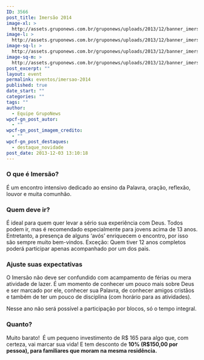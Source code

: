 ```yaml
---
ID: 3566
post_title: Imersão 2014
image-xl: >
  http://assets.gruponews.com.br/gruponews/uploads/2013/12/banner_imersao2014.jpg
image-l: >
  http://assets.gruponews.com.br/gruponews/uploads/2013/12/banner_imersao2014.jpg
image-sq-l: >
  http://assets.gruponews.com.br/gruponews/uploads/2013/12/banner_imersao2014.jpg
image-sq-m: >
  http://assets.gruponews.com.br/gruponews/uploads/2013/12/banner_imersao2014-720x353.jpg
post_excerpt: ""
layout: event
permalink: eventos/imersao-2014
published: true
date_start: ""
categories: ""
tags: ""
author:
  - Equipe GrupoNews
wpcf-gn_post_autor:
  - ""
wpcf-gn_post_imagem_credito:
  - ""
wpcf-gn_post_destaques:
  - destaque_novidade
post_date: 2013-12-03 13:10:18
---
```

<h3>O que é Imersão?</h3>
É um encontro intensivo dedicado ao ensino da Palavra, oração, reflexão, louvor e muita comunhão.
<h3>Quem deve ir?</h3>
É ideal para quem quer levar a sério sua experiência com Deus. Todos podem ir, mas é recomendado especialmente para jovens acima de 13 anos. Entretanto, a presença de alguns ‘avós’ enriquecem o encontro, por isso são sempre muito bem-vindos. Exceção: Quem tiver 12 anos completos poderá participar apenas acompanhado por um dos pais.
<h3>Ajuste suas expectativas</h3>
O Imersão não deve ser confundido com acampamento de férias ou mera atividade de lazer. É um momento de conhecer um pouco mais sobre Deus e ser marcado por ele, conhecer sua Palavra, de conhecer amigos cristãos e também de ter um pouco de disciplina (com horário para as atividades).

Nesse ano não será possível a participação por blocos, só o tempo integral.
<h3>Quanto?</h3>
Muito barato!  É um pequeno investimento de R$ 165 para algo que, com certeza, vai marcar sua vida! E tem desconto de <b>10% (R$150,00 por pessoa), para familiares que moram na mesma residência.</b>